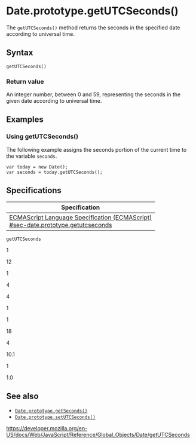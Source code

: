 Date.prototype.getUTCSeconds()
==============================

The `getUTCSeconds()` method returns the seconds in the specified date according to universal time.

Syntax
------

    getUTCSeconds()

### Return value

An integer number, between 0 and 59, representing the seconds in the given date according to universal time.

Examples
--------

### Using getUTCSeconds()

The following example assigns the seconds portion of the current time to the variable `seconds`.

    var today = new Date();
    var seconds = today.getUTCSeconds();

Specifications
--------------

<table><thead><tr class="header"><th>Specification</th></tr></thead><tbody><tr class="odd"><td><a href="https://tc39.es/ecma262/#sec-date.prototype.getutcseconds">ECMAScript Language Specification (ECMAScript)<br />
<span class="small">#sec-date.prototype.getutcseconds</span></a></td></tr></tbody></table>

`getUTCSeconds`

1

12

1

4

4

1

1

18

4

10.1

1

1.0

See also
--------

-   [`Date.prototype.getSeconds()`](getseconds)
-   [`Date.prototype.setUTCSeconds()`](setutcseconds)

<a href="https://developer.mozilla.org/en-US/docs/Web/JavaScript/Reference/Global_Objects/Date/getUTCSeconds" class="_attribution-link">https://developer.mozilla.org/en-US/docs/Web/JavaScript/Reference/Global_Objects/Date/getUTCSeconds</a>

